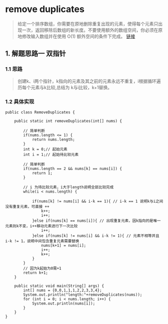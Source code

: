 # remove duplicates
> 给定一个排序数组，你需要在原地删除重复出现的元素，使得每个元素只出现一次，返回移除后数组的新长度。不要使用额外的数组空间，你必须在原地修改输入数组并在使用 O(1) 额外空间的条件下完成。
[链接](https://leetcode-cn.com/problems/remove-duplicates-from-sorted-array)
## 1. 解题思路一 双指针
### 1.1 思路
> 创建k、i两个指针，k指向的元素及其之前的元素永远不重复，i根据循环遍历每个元素与k比较,总结为 k与i比较，k+1替换。
### 1.2 具体实现
```
public class RemoveDuplicates {

    public static int removeDuplicates(int[] nums) {

        // 简单判断
        if(nums.length <= 1) {
            return nums.length;
        }
        int k = 0;// 起始元素
        int i = 1;// 起始待比较元素

        // 简单判断
        if(nums.length == 2 && nums[k] == nums[i]) {
            return 1;
        }

        // i 为待比较元素，i大于length说明全部比较完成
        while(i < nums.length) {

            if(nums[k] != nums[i] && i-k == 1){ // i-k == 1 说明k与i之间没有重复元素，可直接 ++
                k++;
                i++;
            }else if(nums[k] == nums[i]){ // 出现重复元素，因k指向的是唯一元素则k不变，i++移动元素进行下一次比较
                i++;
            }else if(nums[k] != nums[i] && i-k != 1){ // 元素不相等并且i-k != 1，说明中间包含重复元素需要替换
                nums[k+1] = nums[i];
                i++;
                k++;
            }
        }
        // 因为k起始为0需+1
        return k+1;
    }

    public static void main(String[] args) {
        int[] nums = {0,0,1,1,1,2,2,3,3,4};
        System.out.println("length:"+removeDuplicates(nums));
        for (int i = 0; i < nums.length; i++) {
            System.out.println(nums[i]);
        }
    }
}
```
